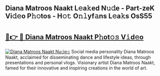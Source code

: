 ## Diana Matroos Naakt L𝚎a𝚔ed N𝚞𝚍e - Part-zeK Vi𝚍𝚎o P𝚑𝚘tos - H𝚘𝚝 O𝚗𝚕yf𝚊ns L𝚎a𝚔s OsS55

# <h2><a href="http://kf0r96.oniu.top/?m=Diana+Matroos+Naakt">🔗👉 🔴 Diana Matroos Naakt P𝚑ot𝚘𝚜 V𝚒d𝚎o</a></h2>

[![Diana Matroos Naakt Nu𝚍e𝚜](https://i.imgur.com/0qMVB7G.gif)](http://kf0r96.oniu.top/?m=Diana+Matroos+Naakt)
Social media personality Diana Matroos Naakt, acclaimed for disseminating dance and lifestyle ideas, through presentations and personal vlogs. Visionary artist Diana Matroos Naakt, famed for their innovative and inspiring creations in the world of art.  
